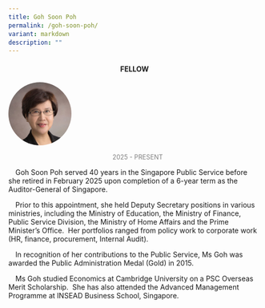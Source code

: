 ```yaml
---
title: Goh Soon Poh
permalink: /goh-soon-poh/
variant: markdown
description: ""
---
```

<style>
.fellow-image-pic {
	border-radius: 50%;
	height: 25% !important;
	width: 25% !important;
	}
	
fellow-img {
		text-align: center;
	}

.fellow-tenure {
	text-align: center;
	color: grey;
	font-size: 0.9em;
	}	
p {
	text-indent: 1em;
	}
</style>
<h4 style="text-align:center;">FELLOW</h4>


<div class="fellow-img">
<img class="fellow-image-pic" src="/images/FellowshipImages/Fellowships__Goh_Soon_Poh.jpg">
<p class="fellow-tenure">2025 - PRESENT</p>
</div>

<p>
Goh Soon Poh served 40 years in the Singapore Public Service before she retired in February 2025 upon completion of a 6-year term as the Auditor-General of Singapore.&nbsp;
</p>

<p>
Prior to this appointment, she held Deputy Secretary positions in various ministries, including the Ministry of Education, the Ministry of Finance, Public Service Division, the Ministry of Home Affairs and the Prime Minister’s Office.&nbsp; Her portfolios ranged from policy work to corporate work (HR, finance, procurement, Internal Audit).&nbsp;
</p>

<p>
In recognition of her contributions to the Public Service, Ms Goh was awarded the Public Administration Medal (Gold) in 2015.
</p>

<p>
Ms Goh studied Economics at Cambridge University on a PSC Overseas Merit Scholarship.&nbsp; She has also attended the Advanced Management Programme at INSEAD Business School, Singapore.
</p>